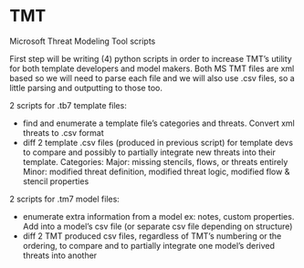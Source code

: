 # TMT
Microsoft Threat Modeling Tool scripts

First step will be writing (4) python scripts in order to increase TMT’s utility for both template developers and model makers. Both MS TMT files are xml based so we will need to parse each file and we will also use .csv files, so a little parsing and outputting to those too. 

2 scripts for .tb7 template files:
- find and enumerate a template file’s categories and threats. Convert xml threats to .csv format
- diff 2 template .csv files (produced in previous script) for template devs to compare and possibly to partially integrate new threats into their template. 
Categories: 
Major: missing stencils, flows, or threats entirely
Minor: modified threat definition, modified threat logic, modified flow & stencil properties

2 scripts for .tm7 model files:
- enumerate extra information from a model ex: notes, custom properties. Add into a model’s csv file (or separate csv file depending on structure)
- diff 2 TMT produced csv files, regardless of TMT’s numbering or the ordering, to compare and to partially integrate one model’s derived threats into another

